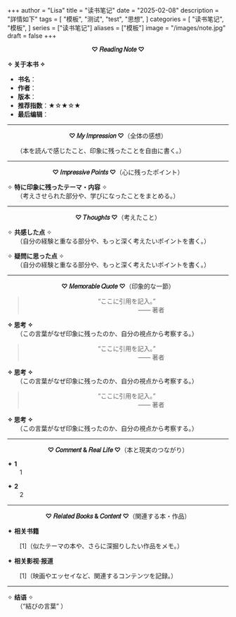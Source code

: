 +++
author = "Lisa"
title = "读书笔记"
date = "2025-02-08"
description = "詳情如下"
tags = [
    "模板",
    "测试",
    "test",
    "思想",
]
categories = [
    "读书笔记",
    "模板",
]
series = ["读书笔记"]
aliases = ["模板"]
image = "/images/note.jpg"
draft = false
+++

<center>

**♡ 𝑅𝑒𝑎𝑑𝑖𝑛𝑔 𝑁𝑜𝑡𝑒 ♡**</center>

 **✧ 关于本书 ✧** 

- **书名**：  
- **作者**：
- **版本**：
- **推荐指数**：★☆★☆★   
- **最后编辑**：  

---
<center>

 **♡ 𝑀𝑦 𝐼𝑚𝑝𝑟𝑒𝑠𝑠𝑖𝑜𝑛 ♡**（全体の感想）</center>

　　（本を読んで感じたこと、印象に残ったことを自由に書く。）  

---
<center>

 **♡ 𝐼𝑚𝑝𝑟𝑒𝑠𝑠𝑖𝑣𝑒 𝑃𝑜𝑖𝑛𝑡𝑠 ♡**（心に残ったポイント）</center>

✧ **特に印象に残ったテーマ・内容** ✧  
　　（考えさせられた部分や、学びになったことをまとめる。）


---
<center>

 **♡ 𝑇ℎ𝑜𝑢𝑔ℎ𝑡𝑠 ♡**（考えたこと）</center> 

✧ **共感した点** ✧  
　　（自分の経験と重なる部分や、もっと深く考えたいポイントを書く。）  

✧ **疑問に思った点** ✧  
　　（自分の経験と重なる部分や、もっと深く考えたいポイントを書く。）

---
<center>

 **♡ 𝑀𝑒𝑚𝑜𝑟𝑎𝑏𝑙𝑒 𝑄𝑢𝑜𝑡𝑒 ♡**（印象的な一節）

> “ここに引用を記入。”  
> 　　　　　　　　—— 著者  </center>

 **✧ 思考 ✧**   
　　（この言葉がなぜ印象に残ったのか、自分の視点から考察する。）  
<center>

> “ここに引用を記入。”  
> 　　　　　　　　—— 著者  </center>

 **✧ 思考 ✧**   
　　（この言葉がなぜ印象に残ったのか、自分の視点から考察する。）  
<center>

> “ここに引用を記入。”  
> 　　　　　　　　—— 著者  </center>

 **✧ 思考 ✧**   
　　（この言葉がなぜ印象に残ったのか、自分の視点から考察する。）  

---
<center>

 **♡ 𝐶𝑜𝑚𝑚𝑒𝑛𝑡 & 𝑅𝑒𝑎𝑙 𝐿𝑖𝑓𝑒 ♡**（本と現実のつながり）</center>

✦ **1**  
　　1  

✦ **2**  
　　2  

---
<center>

 **♡ 𝑅𝑒𝑙𝑎𝑡𝑒𝑑 𝐵𝑜𝑜𝑘𝑠 & 𝐶𝑜𝑛𝑡𝑒𝑛𝑡 ♡**（関連する本・作品）</center> 

✦ **相关书籍**  
<div style="text-indent: 2em;">
[1]（似たテーマの本や、さらに深掘りしたい作品をメモ。）
</div>

✦ **相关影视·报道**  
<div style="text-indent: 2em;">
[1]（映画やエッセイなど、関連するコンテンツを記録。） 
</div>

---
✧ **结语** ✧  
　　（“結びの言葉” ） 
